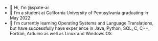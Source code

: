 - 👋 Hi, I’m @spate-ar
- 👀 I’m a student at California University of Pennsylvania graduating in May 2022
- 🌱 I’m currently learning Operating Systems and Language Translations, but have successfully have experience in Java, Python, SQL, C, C++, Fortran, Arduino
as well as Linux and Windows OS

<!---
spate-ar/spate-ar is a ✨ special ✨ repository because its `README.md` (this file) appears on your GitHub profile.
You can click the Preview link to take a look at your changes.
--->
